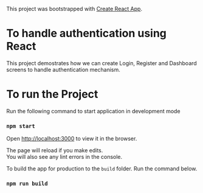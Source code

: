 This project was bootstrapped with [Create React App](https://github.com/facebook/create-react-app).

# To handle authentication using React

This project demostrates how we can create Login, Register and Dashboard screens to handle authentication mechanism.

# To run the Project

Run the following command to start application in development mode

### `npm start`

Open [http://localhost:3000](http://localhost:3000) to view it in the browser.

The page will reload if you make edits.<br />
You will also see any lint errors in the console.

To build the app for production to the `build` folder. Run the command below.

### `npm run build`
